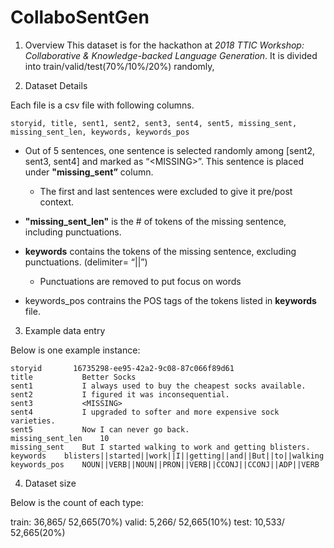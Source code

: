 # CollaboSentGen

1. Overview
This dataset is for the hackathon at <em>2018 TTIC Workshop: Collaborative & Knowledge-backed Language Generation</em>. 
It is divided into train/valid/test(70%/10%/20%) randomly,

2. Dataset Details

Each file is a csv file with following columns.

```storyid, title, sent1, sent2, sent3, sent4, sent5, missing_sent, missing_sent_len, keywords, keywords_pos```

- Out of 5 sentences, one sentence is selected randomly among [sent2, sent3, sent4] and marked as “\<MISSING\>”. This sentence is placed under <strong>"missing_sent”</strong> column. 
	- The first and last sentences were excluded to give it pre/post context. 
- <strong>"missing_sent_len"</strong> is the # of tokens of the missing sentence, including punctuations. 
- <strong>keywords</strong> contains the tokens of the missing sentence, excluding punctuations. (delimiter= “||”)
  - Punctuations are removed to put focus on words
 
- <stron>keywords_pos</strong> contrains the POS tags of the tokens listed in <strong>keywords</strong> file. 


3. Example data entry

Below is one example instance:

```
storyid	      16735298-ee95-42a2-9c08-87c066f89d61
title	        Better Socks
sent1	        I always used to buy the cheapest socks available.
sent2	        I figured it was inconsequential.
sent3	        <MISSING>
sent4	        I upgraded to softer and more expensive sock varieties.
sent5	        Now I can never go back.
missing_sent_len	10
missing_sent	But I started walking to work and getting blisters.
keywords	blisters||started||work||I||getting||and||But||to||walking
keywords_pos	NOUN||VERB||NOUN||PRON||VERB||CCONJ||CCONJ||ADP||VERB
```



4. Dataset size

Below is the count of each type:

train:  36,865/ 52,665(70%) 
valid:   5,266/ 52,665(10%) 
test:  10,533/ 52,665(20%) 

